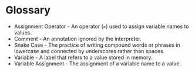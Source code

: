# Glossary

* Assignment Operator - An operator (`=`) used to assign variable names to values.
* Comment - An annotation ignored by the interpreter.
* Snake Case - The practice of writing compound words or phrases in lowercase and connected by underscores rather than spaces.
* Variable - A label that refers to a value stored in memory.
* Variable Assignment - The assignment of a variable name to a value.
